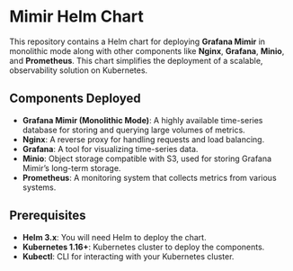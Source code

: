 # Mimir Helm Chart

This repository contains a Helm chart for deploying **Grafana Mimir** in monolithic mode along with other components like **Nginx**, **Grafana**, **Minio**, and **Prometheus**. This chart simplifies the deployment of a scalable, observability solution on Kubernetes.

## Components Deployed

- **Grafana Mimir (Monolithic Mode)**: A highly available time-series database for storing and querying large volumes of metrics.
- **Nginx**: A reverse proxy for handling requests and load balancing.
- **Grafana**: A tool for visualizing time-series data.
- **Minio**: Object storage compatible with S3, used for storing Grafana Mimir’s long-term storage.
- **Prometheus**: A monitoring system that collects metrics from various systems.

## Prerequisites

- **Helm 3.x**: You will need Helm to deploy the chart.
- **Kubernetes 1.16+**: Kubernetes cluster to deploy the components.
- **Kubectl**: CLI for interacting with your Kubernetes cluster.
